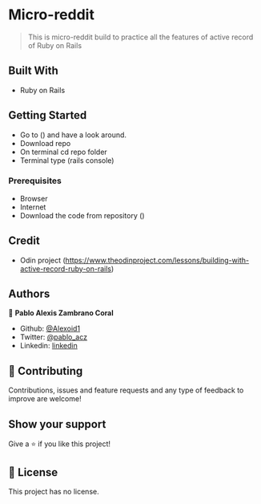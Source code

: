 
# Micro-reddit

> This is micro-reddit build to practice all the features of active record of Ruby on Rails



## Built With

- Ruby on Rails

## Getting Started


- Go to () and have a look around.
- Download repo
- On terminal cd repo folder
- Terminal type (rails console)

### Prerequisites

- Browser
- Internet
- Download the code from repository ()

## Credit

- Odin project (https://www.theodinproject.com/lessons/building-with-active-record-ruby-on-rails)

## Authors


👤 **Pablo Alexis Zambrano Coral**

- Github: [@Alexoid1](https://github.com/Alexoid1)
- Twitter: [@pablo_acz](https://twitter.com/pablo_acz)
- Linkedin: [linkedin](https://www.linkedin.com/in/pablo-alexis-zambrano-coral-7a614a189/)


## 🤝 Contributing

Contributions, issues and feature requests and any type of feedback to improve are welcome!

## Show your support

Give a ⭐️ if you like this project!


## 📝 License

This project has no license.
